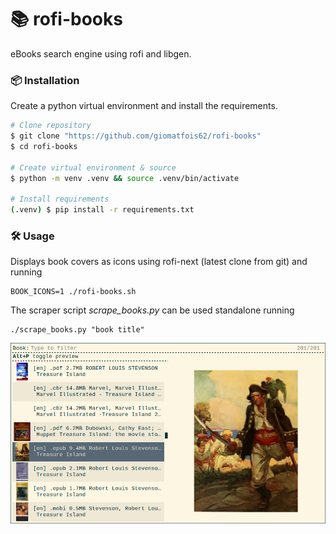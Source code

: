 # 📚 rofi-books
eBooks search engine using rofi and libgen.  

### 📦 Installation

Create a python virtual environment and install the requirements.

```bash
# Clone repository
$ git clone "https://github.com/giomatfois62/rofi-books"
$ cd rofi-books

# Create virtual environment & source
$ python -m venv .venv && source .venv/bin/activate

# Install requirements
(.venv) $ pip install -r requirements.txt
```

### 🛠️ Usage

Displays book covers as icons using rofi-next (latest clone from git) and running
```
BOOK_ICONS=1 ./rofi-books.sh
```
The scraper script *scrape_books.py* can be used standalone running
```
./scrape_books.py "book title"
```
![screenshot](https://github.com/giomatfois62/rofi-books/blob/main/screenshot.png)
